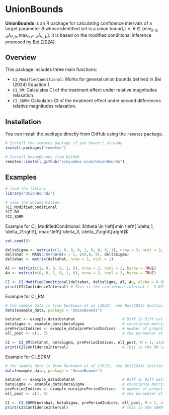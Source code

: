 # UnionBounds

**UnionBounds** is an R package for calculating confidence intervals of a target parameter $\theta$ whose identified set is a union bound, i.e. $\theta \in \left[\min_{b \in \mathcal{B}} \lambda_{\ell,b}, \max_{b \in \mathcal{B}} \lambda_{u,b}\right]$. It is based on the modified conditional inference proposed by [Bei (2024)](https://xinyuebei-econ.github.io/files/Bei_Xinyue_JMP.pdf).

## Overview

This package includes three main functions:
- `CI_ModifiedConditional`: Works for general union bounds defined in Bei (2024) Equation 1.
- `CI_RM`: Calculates CI of the treatment effect under relative magnitudes relaxation.
- `CI_SDRM`: Calculates CI of the treatment effect under second differences relative magnitudes relaxation.

## Installation

You can install the package directly from GitHub using the `remotes` package.

```r
# Install the remotes package if you haven't already
install.packages("remotes")

# Install UnionBounds from GitHub
remotes::install_github("xinyuebei-econ/UnionBounds")
```

## Examples

```r
# load the library
library('UnionBounds')

# view the documentation
?CI_ModifiedConditional
?CI_RM
?CI_SDRM
```

Example for CI_ModifiedConditional: $\theta \in \left[\min \left\[ \delta_1, \delta_2\right\], \max \left\[ \delta_3, \delta_2\right\]\right]$
```r
set.seed(0)

deltaSigma <- matrix(c(1, 0, 0, 0, 1, 0, 0, 0, 1), nrow = 3, ncol = 3, byrow = TRUE)
deltahat <- MASS::mvrnorm(n = 1, c(0,0, 0), deltaSigma)
deltahat <- matrix(deltahat, nrow = 3, ncol = 1)

Al <- matrix(c(1, 0, 0, 0, 1, 0), nrow = 2, ncol = 3, byrow = TRUE)
Au <- matrix(c(0, 0, 1, 0, 1, 0), nrow = 2, ncol = 3, byrow = TRUE)

CI <- CI_ModifiedConditional(deltahat, deltaSigma, Al, Au, alpha = 0.05)
print(CI$ConfidenceInterval) # This is the confidence interval [ -2.072250  3.007971]
```

Example for CI_RM
```r
# the sample data is from Dustmann et al (2022), see Bei(2024) Section 5
data(example_data, package = "UnionBounds")

betahat <- example_data$betahat                     # Diff in Diff estimator 
betaSigma <- example_data$betaSigma                 # covariance matrix for Diff in Diff estimator
prePeriodIndices <- example_data$prePeriodIndices   # number of prepolicy periods
ell_post <- c(1, 0)                                 # the parameter of interest is the treatment effect at time 1

CI <- CI_RM(betahat, betaSigma, prePeriodIndices, ell_post, M = 1, alpha = 0.05)
print(CI$ConfidenceInterval)                        # This is the RM confidence interval
```

Example for CI_SDRM
```r
# the sample data is from Dustmann et al (2022), see Bei(2024) Section 5
data(example_data, package = "UnionBounds")

betahat <- example_data$betahat                     # Diff in Diff estimator 
betaSigma <- example_data$betaSigma                 # covariance matrix for Diff in Diff estimator
prePeriodIndices <- example_data$prePeriodIndices   # number of prepolicy periods
ell_post <- c(1, 0)                                 # the parameter of interest is the treatment effect at time 1

CI <- CI_SDRM(betahat, betaSigma, prePeriodIndices, ell_post, M = 1, alpha = 0.05)
print(CI$ConfidenceInterval)                        # This is the SDRM confidence interval
```
